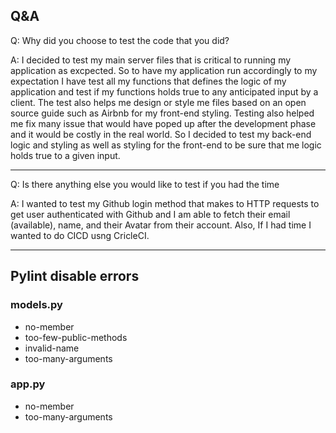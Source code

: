 ## Q&A 

Q: Why did you choose to test the code that you did?
  
A: I decided to test my main server files that is critical to running my
   application as excpected. So to have my application run accordingly to
   my expectation I have test all my functions that defines the logic of 
   my application and test if my functions holds true to any anticipated 
   input by a client. The test also helps me design or style me files based
   on an open source guide such as Airbnb for my front-end styling. Testing
   also helped me fix many issue that would have poped up after the development
   phase and it would be costly in the real world. So I decided to test my
   back-end logic and styling as well as styling for the front-end to be
   sure that me logic holds true to a given input.

---

Q: Is there anything else you would like to test if you had the time 

A: I wanted to test my Github login method that makes to HTTP requests to
   get user authenticated with Github and I am able to fetch their email (available),
   name, and their Avatar from their account. Also, If I had time I wanted to
   do CICD usng CricleCI. 

---

## Pylint disable errors 
### models.py
   - no-member
   - too-few-public-methods
   - invalid-name
   - too-many-arguments
### app.py
   - no-member
   - too-many-arguments